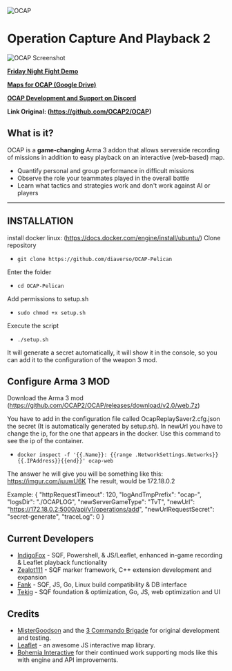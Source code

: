 ![OCAP](https://i.imgur.com/4Z16B8J.png)

# **Operation Capture And Playback 2**

![OCAP Screenshot](https://i.imgur.com/vIVW4BD.png)

**[Friday Night Fight Demo](http://aar.fridaynightfight.org/)**

**[Maps for OCAP (Google Drive)](https://drive.google.com/drive/folders/1qtT0Fr4Dfwd48ihZNc8YN-xgxHchKoiu)**

**[OCAP Development and Support on Discord](https://discord.gg/r98bDxgZbV)**

**Link Original: (https://github.com/OCAP2/OCAP)**

## What is it?

OCAP is a **game-changing** Arma 3 addon that allows serverside recording of missions in addition to easy playback on an interactive (web-based) map.

- Quantify personal and group performance in difficult missions
- Observe the role your teammates played in the overall battle
- Learn what tactics and strategies work and don't work against AI or players

---

## **INSTALLATION**

install docker linux: (https://docs.docker.com/engine/install/ubuntu/)
Clone repository
-     git clone https://github.com/diaverso/OCAP-Pelican
Enter the folder
-     cd OCAP-Pelican
Add permissions to setup.sh
-     sudo chmod +x setup.sh
Execute the script
-     ./setup.sh
It will generate a secret automatically, it will show it in the console, so you can add it to the configuration of the weapon 3 mod.

## **Configure Arma 3 MOD**
Download the Arma 3 mod
(https://github.com/OCAP2/OCAP/releases/download/v2.0/web.7z)

You have to add in the configuration file called OcapReplaySaver2.cfg.json the secret (It is automatically generated by setup.sh). 
In newUrl you have to change the ip, for the one that appears in the docker. 
Use this command to see the ip of the container. 
-     docker inspect -f '{{.Name}}: {{range .NetworkSettings.Networks}}{{.IPAddress}}{{end}}' ocap-web

The answer he will give you will be something like this:
https://imgur.com/iuuwU6K
The result, would be 172.18.0.2

Example: 
{
    "httpRequestTimeout": 120,
    "logAndTmpPrefix": "ocap-",
    "logsDir": "./OCAPLOG",
    "newServerGameType": "TvT",
    "newUrl": "https://172.18.0.2:5000/api/v1/operations/add",
    "newUrlRequestSecret": "secret-generate",
    "traceLog": 0
}



## Current Developers

* [IndigoFox](https://github.com/indig0fox) - SQF, Powershell, & JS/Leaflet, enhanced in-game recording & Leaflet playback functionality
* [Zealot111](https://github.com/Zealot111) - SQF marker framework, C++ extension development and expansion
* [Fank](https://github.com/Fank) - SQF, JS, Go, Linux build compatibility & DB interface
* [Tekig](https://github.com/tekig) - SQF foundation & optimization, Go, JS, web optimization and UI

## Credits

* [MisterGoodson](https://github.com/jamiegdsn) and the [3 Commando Brigade](http://www.3commandobrigade.com/) for original development and testing.
* [Leaflet](http://leafletjs.com/) - an awesome JS interactive map library.
* [Bohemia Interactive](https://www.bohemia.net/) for their continued work supporting mods like this with engine and API improvements.
